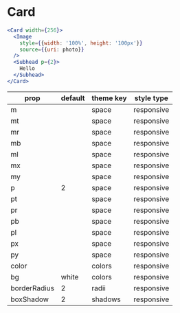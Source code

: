 # Card

```.jsx
<Card width={256}>
  <Image
    style={{width: '100%', height: '100px'}}
    source={{uri: photo}}
  />
  <Subhead p={2}>
    Hello
  </Subhead>
</Card>

```



prop | default | theme key | style type
---|---|---|---
m |  | space | responsive
mt |  | space | responsive
mr |  | space | responsive
mb |  | space | responsive
ml |  | space | responsive
mx |  | space | responsive
my |  | space | responsive
p | 2 | space | responsive
pt |  | space | responsive
pr |  | space | responsive
pb |  | space | responsive
pl |  | space | responsive
px |  | space | responsive
py |  | space | responsive
color |  | colors | responsive
bg | white | colors | responsive
borderRadius | 2 | radii | responsive
boxShadow | 2 | shadows | responsive